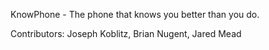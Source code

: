 KnowPhone - The phone that knows you better than you do.

Contributors:
Joseph Koblitz, Brian Nugent, Jared Mead
